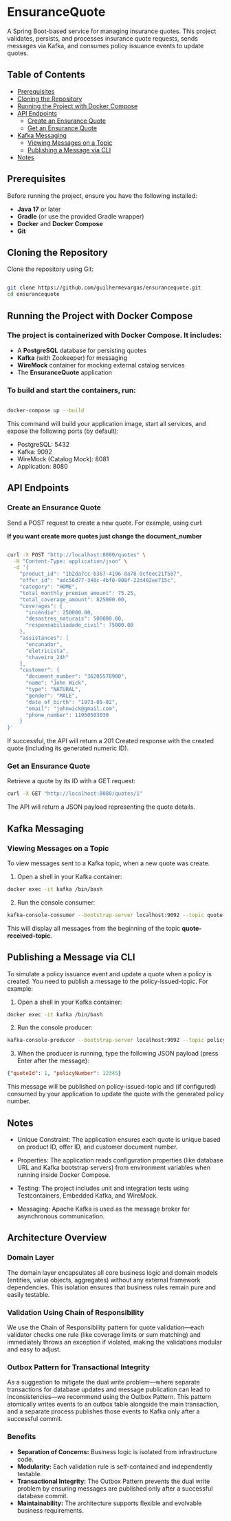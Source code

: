 # EnsuranceQuote

A Spring Boot-based service for managing insurance quotes. This project validates, persists, and processes insurance quote requests, sends messages via Kafka, and consumes policy issuance events to update quotes.

## Table of Contents

- [Prerequisites](#prerequisites)
- [Cloning the Repository](#cloning-the-repository)
- [Running the Project with Docker Compose](#running-the-project-with-docker-compose)
- [API Endpoints](#api-endpoints)
    - [Create an Ensurance Quote](#create-an-ensurance-quote)
    - [Get an Ensurance Quote](#get-an-ensurance-quote)
- [Kafka Messaging](#kafka-messaging)
    - [Viewing Messages on a Topic](#viewing-messages-on-a-topic)
    - [Publishing a Message via CLI](#publishing-a-message-via-cli)
- [Notes](#notes)

## Prerequisites

Before running the project, ensure you have the following installed:

- **Java 17** or later
- **Gradle** (or use the provided Gradle wrapper)
- **Docker** and **Docker Compose**
- **Git**

## Cloning the Repository

Clone the repository using Git:

```bash

git clone https://github.com/guilhermevargas/ensurancequote.git
cd ensurancequote
```

## Running the Project with Docker Compose

### The project is containerized with Docker Compose. It includes:

- A **PostgreSQL** database for persisting quotes
- **Kafka** (with Zookeeper) for messaging
- **WireMock** container for mocking external catalog services
- The **EnsuranceQuote** application

### To build and start the containers, run:

```bash

docker-compose up --build

```

This command will build your application image, start all services, and expose the following ports (by default):

- PostgreSQL: 5432
- Kafka: 9092
- WireMock (Catalog Mock): 8081
- Application: 8080

## API Endpoints

### Create an Ensurance Quote

Send a POST request to create a new quote. For example, using curl:

**If you want create more quotes just change the document_number**
```bash

curl -X POST "http://localhost:8080/quotes" \
  -H "Content-Type: application/json" \
  -d '{
    "product_id": "1b2da7cc-b367-4196-8a78-9cfeec21f587",
    "offer_id": "adc56d77-348c-4bf0-908f-22d402ee715c",
    "category": "HOME",
    "total_monthly_premium_amount": 75.25,
    "total_coverage_amount": 825000.00,
    "coverages": {
      "incêndio": 250000.00,
      "desastres_naturais": 500000.00,
      "responsabiliadade_civil": 75000.00
    },
    "assistances": [
      "encanador",
      "eletricista",
      "chaveiro_24h"
    ],
    "customer": {
      "document_number": "36205578900",
      "name": "John Wick",
      "type": "NATURAL",
      "gender": "MALE",
      "date_of_birth": "1973-05-02",
      "email": "johnwick@gmail.com",
      "phone_number": 11950503030
    }
}'

```

If successful, the API will return a 201 Created response with the created quote (including its generated numeric ID).

### Get an Ensurance Quote

Retrieve a quote by its ID with a GET request:

```bash
curl -X GET "http://localhost:8080/quotes/1"
```
The API will return a JSON payload representing the quote details.

## Kafka Messaging

### Viewing Messages on a Topic

To view messages sent to a Kafka topic, when a new quote was create.

1.  Open a shell in your Kafka container:

```bash
docker exec -it kafka /bin/bash

```
2. Run the console consumer:

```bash
kafka-console-consumer --bootstrap-server localhost:9092 --topic quote-received-topic --from-beginning

```
This will display all messages from the beginning of the topic **quote-received-topic**.


## Publishing a Message via CLI

To simulate a policy issuance event and update a quote when a policy is created. You need to publish a message to the policy-issued-topic. For example:

1. Open a shell in your Kafka container:

```bash
docker exec -it kafka /bin/bash

```

2. Run the console producer:


```bash
kafka-console-producer --bootstrap-server localhost:9092 --topic policy-issued-topic

```

3. When the producer is running, type the following JSON payload (press Enter after the message):

```json
{"quoteId": 1, "policyNumber": 12345}
```

This message will be published on policy-issued-topic and (if configured) consumed by your application to update the quote with the generated policy number.


## Notes

- Unique Constraint:
The application ensures each quote is unique based on product ID, offer ID, and customer document number.

- Properties:
The application reads configuration properties (like database URL and Kafka bootstrap servers) from environment variables when running inside Docker Compose.

- Testing:
The project includes unit and integration tests using Testcontainers, Embedded Kafka, and WireMock.

- Messaging:
Apache Kafka is used as the message broker for asynchronous communication.

## Architecture Overview

### Domain Layer
The domain layer encapsulates all core business logic and domain models (entities, value objects, aggregates) without any external framework dependencies. This isolation ensures that business rules remain pure and easily testable.

### Validation Using Chain of Responsibility
We use the Chain of Responsibility pattern for quote validation—each validator checks one rule (like coverage limits or sum matching) and immediately throws an exception if violated, making the validations modular and easy to adjust.

### Outbox Pattern for Transactional Integrity
As a suggestion to mitigate the dual write problem—where separate transactions for database updates and message publication can lead to inconsistencies—we recommend using the Outbox Pattern. This pattern atomically writes events to an outbox table alongside the main transaction, and a separate process publishes those events to Kafka only after a successful commit.

### Benefits
- **Separation of Concerns:** Business logic is isolated from infrastructure code.
- **Modularity:** Each validation rule is self-contained and independently testable.
- **Transactional Integrity:** The Outbox Pattern prevents the dual write problem by ensuring messages are published only after a successful database commit.
- **Maintainability:** The architecture supports flexible and evolvable business requirements.
